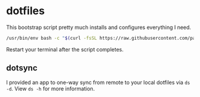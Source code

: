 # dotfiles

This bootstrap script pretty much installs and configures everything I need.

```sh
/usr/bin/env bash -c "$(curl -fsSL https://raw.githubusercontent.com/paulllee/dotfiles/main/bootstrap.sh)"
```

Restart your terminal after the script completes.

## dotsync

I provided an app to one-way sync from remote to your local dotfiles via `ds -d`. 
View `ds -h` for more information.
